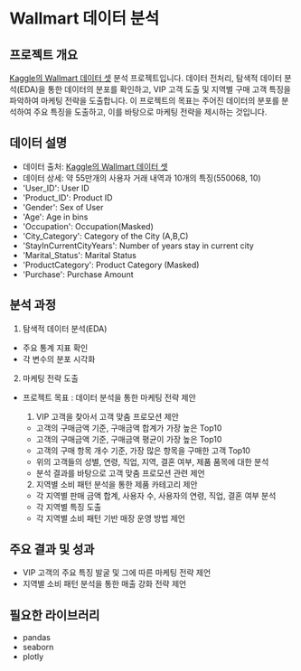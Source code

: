 # Wallmart 데이터 분석

## 프로젝트 개요
[Kaggle의 Wallmart 데이터 셋](https://www.kaggle.com/datasets/devarajv88/walmart-sales-dataset) 분석 프로젝트입니다. 데이터 전처리, 탐색적 데이터 분석(EDA)을 통한 데이터의 분포를 확인하고, VIP 고객 도출 및 지역별 구매 고객 특징을 파악하여 마케팅 전략을 도출합니다.
이 프로젝트의 목표는 주어진 데이터의 분포를 분석하여 주요 특징을 도출하고, 이를 바탕으로 마케팅 전략을 제시하는 것입니다.

## 데이터 설명
- 데이터 출처: [Kaggle의 Wallmart 데이터 셋](https://www.kaggle.com/datasets/devarajv88/walmart-sales-dataset) 
- 데이터 상세: 약 55만개의 사용자 거래 내역과 10개의 특징(550068, 10)
- 'User_ID': User ID
- 'Product_ID': Product ID
- 'Gender': Sex of User
- 'Age': Age in bins
- 'Occupation': Occupation(Masked)
- 'City_Category': Category of the City (A,B,C)
- 'StayInCurrentCityYears': Number of years stay in current city
- 'Marital_Status': Marital Status
- 'ProductCategory': Product Category (Masked)
- 'Purchase': Purchase Amount

## 분석 과정
1. 탐색적 데이터 분석(EDA)
  - 주요 통계 지표 확인
  - 각 변수의 분포 시각화
2. 마케팅 전략 도출
  - 프로젝트 목표 : 데이터 분석을 통한 마케팅 전략 제안
    1) VIP 고객을 찾아서 고객 맞춤 프로모션 제안
    - 고객의 구매금액 기준, 구매금액 합계가 가장 높은 Top10
    - 고객의 구매금액 기준, 구매금액 평균이 가장 높은 Top10
    - 고객의 구매 항목 개수 기준, 가장 많은 항목을 구매한 고객 Top10
    - 위의 고객들의 성별, 연령, 직업, 지역, 결혼 여부, 제품 품목에 대한 분석
    - 분석 결과를 바탕으로 고객 맞춤 프로모션 관련 제언

    2) 지역별 소비 패턴 분석을 통한 제품 카테고리 제안
    - 각 지역별 판매 금액 합계, 사용자 수, 사용자의 연령, 직업, 결혼 여부 분석
    - 각 지역별 특징 도출
    - 각 지역별 소비 패턴 기반 매장 운영 방법 제언

## 주요 결과 및 성과
- VIP 고객의 주요 특징 발굴 및 그에 따른 마케팅 전략 제언
- 지역별 소비 패턴 분석을 통한 매출 강화 전략 제언

## 필요한 라이브러리
- pandas
- seaborn
- plotly

